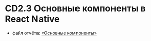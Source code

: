 # CD2.3 Основные компоненты в React Native

- файл отчёта: [«Основные компоненты»](https://github.com/bitcoineazy/Android_Apps/blob/main/CD23_Components/Report_CD23.pdf)
